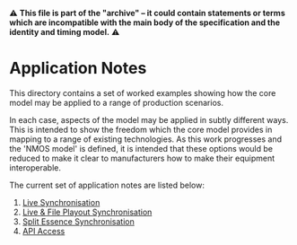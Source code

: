 :warning: **This file is part of the "archive" &ndash; it could contain statements or terms which are incompatible with the main body of the specification and the identity and timing model.** :warning:

# Application Notes

This directory contains a set of worked examples showing how the core model may be applied to a range of production scenarios.

In each case, aspects of the model may be applied in subtly different ways. This is intended to show the freedom which the core model provides in mapping to a range of existing technologies. As this work progresses and the 'NMOS model' is defined, it is intended that these options would be reduced to make it clear to manufacturers how to make their equipment interoperable.

The current set of application notes are listed below:

1.  [Live Synchronisation](1-live-synchronisation.md)
2.  [Live & File Playout Synchronisation](2-live-file-synchronisation.md)
3.  [Split Essence Synchronisation](3-split-essence-synchronisation.md)
4.  [API Access](4-api-access.md)
